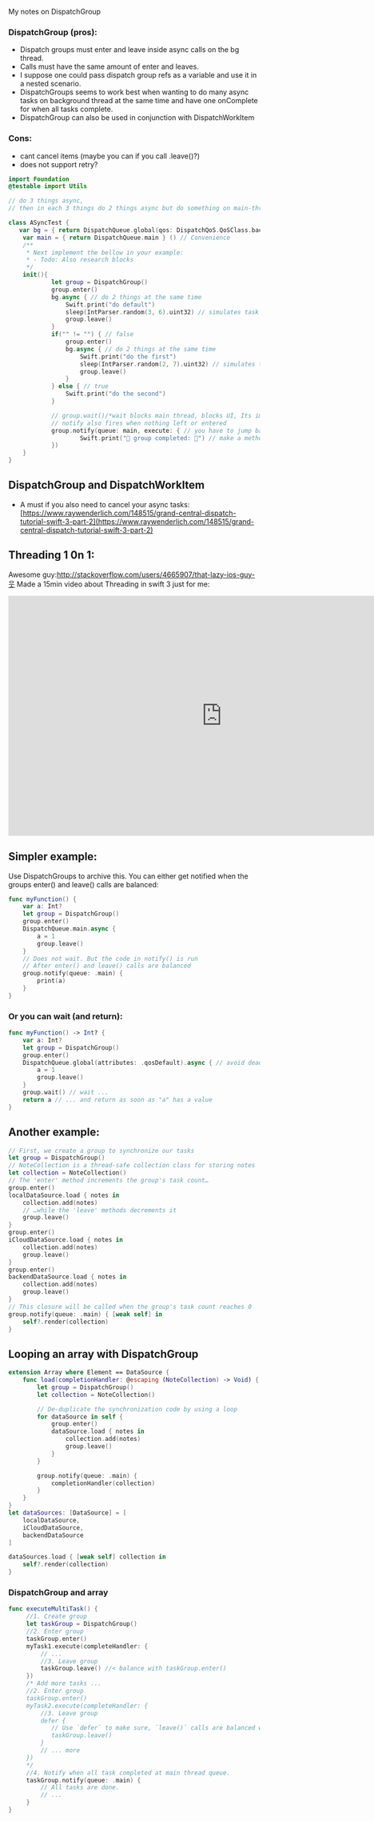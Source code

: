 My notes on DispatchGroup <!--more-->

### DispatchGroup (pros):
- Dispatch groups must enter and leave inside async calls on the bg thread.
- Calls must have the same amount of enter and leaves.
- I suppose one could pass dispatch group refs as a variable and use it in a nested scenario.
- DispatchGroups seems to work best when wanting to do many async tasks on background thread at the same time and have one onComplete for when all tasks complete.
- DispatchGroup can also be used in conjunction with DispatchWorkItem

### Cons:
- cant cancel items (maybe you can if you call .leave()?)
- does not support retry?

```swift
import Foundation
@testable import Utils

// do 3 things async,
// then in each 3 things do 2 things async but do something on main-thread when these 4 things are all finished

class ASyncTest {
   var bg = { return DispatchQueue.global(qos: DispatchQoS.QoSClass.background) }()/*Convenience*/
	var main = { return DispatchQueue.main } () // Convenience
    /**
     * Next implement the bellow in your example:
     * - Todo: Also research blocks
     */
    init(){
            let group = DispatchGroup()
            group.enter()
            bg.async { // do 2 things at the same time
                Swift.print("do default")
                sleep(IntParser.random(3, 6).uint32) // simulates task that takes between 1 and 6 secs
                group.leave()
            }
            if("" != "") { // false
                group.enter()
                bg.async { // do 2 things at the same time
                    Swift.print("do the first")
                    sleep(IntParser.random(2, 7).uint32) // simulates task that takes between 1 and 6 secs
                    group.leave()
                }
            } else { // true
                Swift.print("do the second")
            }

            // group.wait()/*wait blocks main thread, blocks UI, Its important that the notify comes after all enter and leaves has been assigned*/
            // notify also fires when nothing left or entered
            group.notify(queue: main, execute: { // you have to jump back on main thread to call things on main thread as this scope is still on bg thread
                    Swift.print("🏁 group completed: 🏁") // make a method on mainThread and call that instead.
            })
    }
}


```

## DispatchGroup and DispatchWorkItem
- A must if you also need to cancel your async tasks: [https://www.raywenderlich.com/148515/grand-central-dispatch-tutorial-swift-3-part-2](https://www.raywenderlich.com/148515/grand-central-dispatch-tutorial-swift-3-part-2)

## Threading 1 0n 1:
Awesome guy:http://stackoverflow.com/users/4665907/that-lazy-ios-guy-웃 Made a 15min video about Threading in swift 3 just for me:

<iframe width="854" height="480" src="https://www.youtube.com/embed/YhZahnTiA8U" frameborder="0" allowfullscreen></iframe>


## Simpler example:
Use DispatchGroups to archive this. You can either get notified when the groups enter() and leave() calls are balanced:

```swift
func myFunction() {
    var a: Int?
    let group = DispatchGroup()
    group.enter()
    DispatchQueue.main.async {
        a = 1
        group.leave()
    }
    // Does not wait. But the code in notify() is run
    // After enter() and leave() calls are balanced
    group.notify(queue: .main) {
        print(a)
    }
}
```

### Or you can wait (and return):
```swift
func myFunction() -> Int? {
    var a: Int?
    let group = DispatchGroup()
    group.enter()
    DispatchQueue.global(attributes: .qosDefault).async { // avoid deadlocks by not using .main queue here
        a = 1
        group.leave()
    }
    group.wait() // wait ...
    return a // ... and return as soon as "a" has a value
}
```

## Another example:
```swift
// First, we create a group to synchronize our tasks
let group = DispatchGroup()
// NoteCollection is a thread-safe collection class for storing notes
let collection = NoteCollection()
// The 'enter' method increments the group's task count…
group.enter()
localDataSource.load { notes in
    collection.add(notes)
    // …while the 'leave' methods decrements it
    group.leave()
}
group.enter()
iCloudDataSource.load { notes in
    collection.add(notes)
    group.leave()
}
group.enter()
backendDataSource.load { notes in
    collection.add(notes)
    group.leave()
}
// This closure will be called when the group's task count reaches 0
group.notify(queue: .main) { [weak self] in
    self?.render(collection)
}
```

## Looping an array with DispatchGroup

```swift
extension Array where Element == DataSource {
    func load(completionHandler: @escaping (NoteCollection) -> Void) {
        let group = DispatchGroup()
        let collection = NoteCollection()

        // De-duplicate the synchronization code by using a loop
        for dataSource in self {
            group.enter()
            dataSource.load { notes in
                collection.add(notes)
                group.leave()
            }
        }

        group.notify(queue: .main) {
            completionHandler(collection)
        }
    }
}
let dataSources: [DataSource] = [
    localDataSource,
    iCloudDataSource,
    backendDataSource
]

dataSources.load { [weak self] collection in
    self?.render(collection)
}
```

### DispatchGroup and array

```swift
func executeMultiTask() {
     //1. Create group
     let taskGroup = DispatchGroup()
     //2. Enter group
     taskGroup.enter()
     myTask1.execute(completeHandler: {
         // ...
         //3. Leave group
         taskGroup.leave() //< balance with taskGroup.enter()
     })
     /* Add more tasks ...
     //2. Enter group
     taskGroup.enter()
     myTask2.execute(completeHandler: {
         //3. Leave group
         defer {
            // Use `defer` to make sure, `leave()` calls are balanced with `enter()`.
            taskGroup.leave()
         }
         // ... more
     })
     */
     //4. Notify when all task completed at main thread queue.
     taskGroup.notify(queue: .main) {
         // All tasks are done.
         // ...   
     }
}
```

